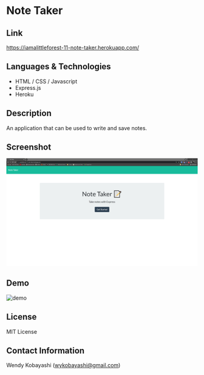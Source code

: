 # Note Taker

## Link
https://iamalittleforest-11-note-taker.herokuapp.com/

## Languages & Technologies
* HTML / CSS / Javascript
* Express.js
* Heroku

## Description
An application that can be used to write and save notes.

## Screenshot
<img src="assets/images/README-screenshot.png" alt="screenshot">

## Demo
<img src="assets/images/README-demo.gif" alt="demo">

## License
MIT License

## Contact Information
Wendy Kobayashi (<wykobayashi@gmail.com>)